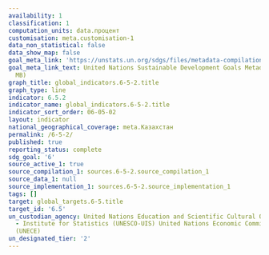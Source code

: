 ```yaml
---
availability: 1
classification: 1
computation_units: data.процент
customisation: meta.customisation-1
data_non_statistical: false
data_show_map: false
goal_meta_link: 'https://unstats.un.org/sdgs/files/metadata-compilation/Metadata-Goal-6.pdf '
goal_meta_link_text: United Nations Sustainable Development Goals Metadata (PDF 4.0
  MB)
graph_title: global_indicators.6-5-2.title
graph_type: line
indicator: 6.5.2
indicator_name: global_indicators.6-5-2.title
indicator_sort_order: 06-05-02
layout: indicator
national_geographical_coverage: meta.Казахстан
permalink: /6-5-2/
published: true
reporting_status: complete
sdg_goal: '6'
source_active_1: true
source_compilation_1: sources.6-5-2.source_compilation_1
source_data_1: null
source_implementation_1: sources.6-5-2.source_implementation_1
tags: []
target: global_targets.6-5.title
target_id: '6.5'
un_custodian_agency: United Nations Education and Scientific Cultural Organisation
  - Institute for Statistics (UNESCO-UIS) United Nations Economic Commission for Europe
  (UNECE)
un_designated_tier: '2'
---
```

